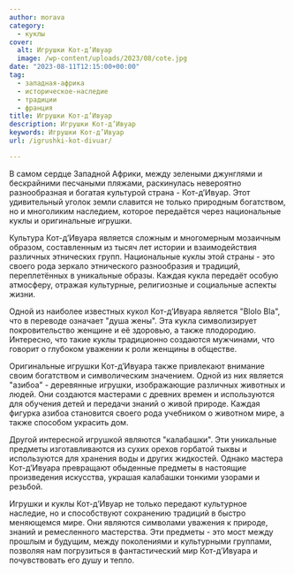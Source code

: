 ```yaml
---
author: morava
category:
  - куклы
cover:
  alt: Игрушки Кот-д’Ивуар
  image: /wp-content/uploads/2023/08/cote.jpg
date: "2023-08-11T12:15:00+00:00"
tag:
  - западная-африка
  - историческое-наследие
  - традиции
  - франция
title: Игрушки Кот-д’Ивуар
description: Игрушки Кот-д’Ивуар
keywords: Игрушки Кот-д’Ивуар
url: /igrushki-kot-divuar/

---
```

В самом сердце Западной Африки, между зелеными джунглями и бескрайними песчаными пляжами, раскинулась невероятно разнообразная и богатая культурой страна \- Кот-д’Ивуар. Этот удивительный уголок земли славится не только природным богатством, но и многоликим наследием, которое передаётся через национальные куклы и оригинальные игрушки.

Культура Кот\-д’Ивуара является сложным и многомерным мозаичным образом, составленным из тысяч лет истории и взаимодействия различных этнических групп. Национальные куклы этой страны \- это своего рода зеркало этнического разнообразия и традиций, переплетённых в уникальные образы. Каждая кукла передаёт особую атмосферу, отражая культурные, религиозные и социальные аспекты жизни.

Одной из наиболее известных кукол Кот-д’Ивуара является "Blolo Bla", что в переводе означает "душа жены". Эта кукла символизирует покровительство женщине и её здоровью, а также плодородию. Интересно, что такие куклы традиционно создаются мужчинами, что говорит о глубоком уважении к роли женщины в обществе.

Оригинальные игрушки Кот\-д’Ивуара также привлекают внимание своим богатством и символическим значением. Одной из них является "азибоа" \- деревянные игрушки, изображающие различных животных и людей. Они создаются мастерами с древних времен и используются для обучения детей и передачи знаний о живой природе. Каждая фигурка азибоа становится своего рода учебником о животном мире, а также способом украсить дом.

Другой интересной игрушкой являются "калабашки". Эти уникальные предметы изготавливаются из сухих орехов горбатой тыквы и используются для хранения воды и других жидкостей. Однако мастера Кот-д’Ивуара превращают обыденные предметы в настоящие произведения искусства, украшая калабашки тонкими узорами и резьбой.

Игрушки и куклы Кот\-д’Ивуар не только передают культурное наследие, но и способствуют сохранению традиций в быстро меняющемся мире. Они являются символами уважения к природе, знаний и ремесленного мастерства. Эти предметы \- это мост между прошлым и будущим, между поколениями и культурными группами, позволяя нам погрузиться в фантастический мир Кот-д’Ивуара и почувствовать его душу и тепло.
